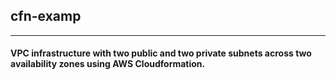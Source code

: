 ## cfn-examp

--- 
#### VPC infrastructure with two public and two private subnets across two availability zones using AWS Cloudformation.
